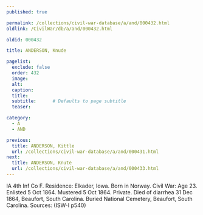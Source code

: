 ```yaml
---
published: true

permalink: /collections/civil-war-database/a/and/000432.html
oldlink: /CivilWar/db/a/and/000432.html

oldid: 000432

title: ANDERSON, Knude

pagelist:
  exclude: false
  order: 432
  image: 
  alt:
  caption:
  title:
  subtitle:      # Defaults to page subtitle
  teaser:

category: 
  - A 
  - AND

previous:
  title: ANDERSON, Kittle
  url: /collections/civil-war-database/a/and/000431.html  
next:
  title: ANDERSON, Knute
  url: /collections/civil-war-database/a/and/000433.html   
---
```

IA 4th Inf Co F. Residence: Elkader, Iowa. Born in Norway. Civil War: Age 23. Enlisted 5 Oct 1864. Mustered 5 Oct 1864. Private. Died of diarrhea 31 Dec 1864, Beaufort, South Carolina. Buried National Cemetery, Beaufort, South Carolina. Sources: (ISW-I p540)